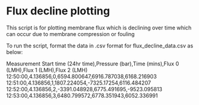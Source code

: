 # Flux decline plotting

This script is for plotting membrane flux which is declining over time which can occur due to membrane compression or fouling

To run the script, format the data in .csv format for flux_decline_data.csv as below:

Measurement Start time (24hr time),Pressure (bar),Time (mins),Flux 0 (LMH),Flux 1 (LMH),Flux 2 (LMH)
12:50:00,4.136856,0,6594.800647,6916.787038,6168.216903
12:51:00,4.136856,1,1807.224054,-7325.17254,6116.484207
12:52:00,4.136856,2,-3391.048928,6775.491695,-9523.095813
12:53:00,4.136856,3,6480.799572,6778.351943,6052.336991
